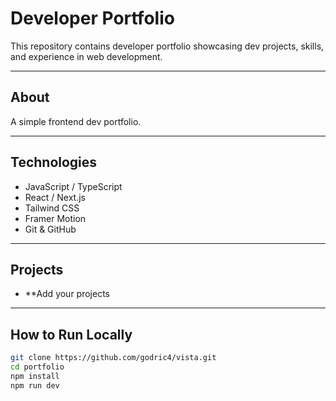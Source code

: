 # Developer Portfolio

This repository contains developer portfolio showcasing dev projects, skills, and experience in web development.

---

## About

A simple frontend dev portfolio.

---

## Technologies

- JavaScript / TypeScript  
- React / Next.js  
- Tailwind CSS  
- Framer Motion  
- Git & GitHub

---

## Projects

- **Add your projects

---

## How to Run Locally

```bash
git clone https://github.com/godric4/vista.git
cd portfolio
npm install
npm run dev
